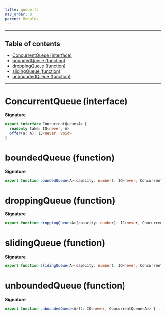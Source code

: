 ```yaml
---
title: queue.ts
nav_order: 8
parent: Modules
---
```


---

<h2 class="text-delta">Table of contents</h2>

- [ConcurrentQueue (interface)](#concurrentqueue-interface)
- [boundedQueue (function)](#boundedqueue-function)
- [droppingQueue (function)](#droppingqueue-function)
- [slidingQueue (function)](#slidingqueue-function)
- [unboundedQueue (function)](#unboundedqueue-function)

---

# ConcurrentQueue (interface)

**Signature**

```ts
export interface ConcurrentQueue<A> {
  readonly take: IO<never, A>
  offer(a: A): IO<never, void>
}
```

# boundedQueue (function)

**Signature**

```ts
export function boundedQueue<A>(capacity: number): IO<never, ConcurrentQueue<A>> { ... }
```

# droppingQueue (function)

**Signature**

```ts
export function droppingQueue<A>(capacity: number): IO<never, ConcurrentQueue<A>> { ... }
```

# slidingQueue (function)

**Signature**

```ts
export function slidingQueue<A>(capacity: number): IO<never, ConcurrentQueue<A>> { ... }
```

# unboundedQueue (function)

**Signature**

```ts
export function unboundedQueue<A>(): IO<never, ConcurrentQueue<A>> { ... }
```
